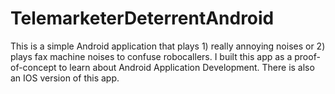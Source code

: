 # TelemarketerDeterrentAndroid
This is a simple Android application that plays 1) really annoying noises or 2) plays fax machine noises to confuse robocallers.  I built this app as a proof-of-concept to learn about Android Application Development.  There is also an IOS version of this app.
